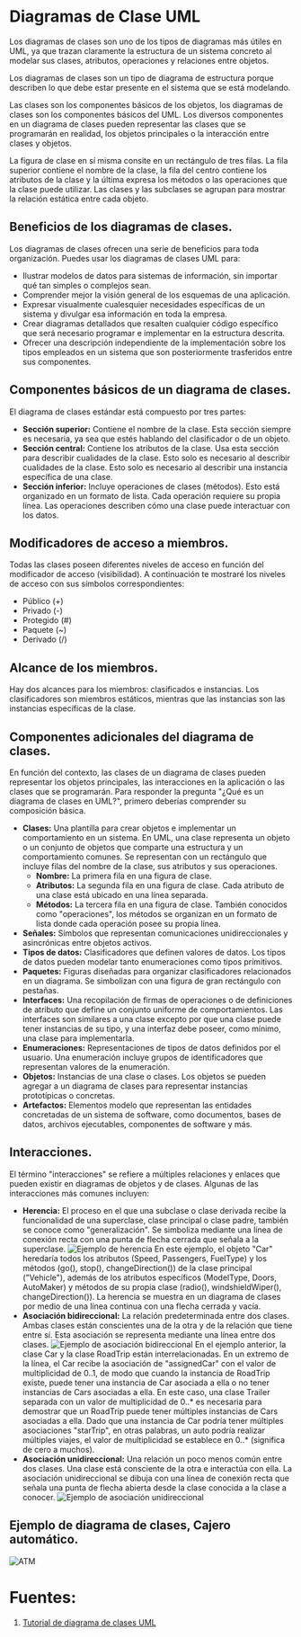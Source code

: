 # Diagramas de Clase UML
Los diagramas de clases son uno de los tipos de diagramas más útiles en UML, ya que trazan claramente la estructura de un sistema concreto al modelar sus clases, atributos, operaciones y relaciones entre objetos. 

Los diagramas de clases son un tipo de diagrama de estructura porque describen lo que debe estar presente en el sistema que se está modelando.

Las clases son los componentes básicos de los objetos, los diagramas de clases son los componentes básicos del UML. Los diversos componentes en un diagrama de clases pueden representar las clases que se programarán en realidad, los objetos principales o la interacción entre clases y objetos.

La figura de clase en sí misma consite en un rectángulo de tres filas. La fila superior contiene el nombre de la clase, la fila del centro contiene los atributos de la clase y la última expresa los métodos o las operaciones que la clase puede utilizar. Las clases y las subclases se agrupan para mostrar la relación estática entre cada objeto.

## Beneficios de los diagramas de clases.
Los diagramas de clases ofrecen una serie de beneficios para toda organización. Puedes usar los diagramas de clases UML para:
* Ilustrar modelos de datos para sistemas de información, sin importar qué tan simples o complejos sean.
* Comprender mejor la visión general de los esquemas de una aplicación.
* Expresar visualmente cualesquier necesidades específicas de un sistema y divulgar esa información en toda la empresa.
* Crear diagramas detallados que resalten cualquier código específico que será necesario programar e implementar en la estructura descrita.
* Ofrecer una descripción independiente de la implementación sobre los tipos empleados en un sistema que son posteriormente trasferidos entre sus componentes.

## Componentes básicos de un diagrama de clases.
El diagrama de clases estándar está compuesto por tres partes:
* **Sección superior:** Contiene el nombre de la clase. Esta sección siempre es necesaria, ya sea que estés hablando del clasificador o de un objeto.
* **Sección central:** Contiene los atributos de la clase. Usa esta sección para describir cualidades de la clase. Esto solo es necesario al describir cualidades de la clase. Esto solo es necesario al describir una instancia específica de una clase.
* **Sección inferior:** Incluye operaciones de clases (métodos). Esto está organizado en un formato de lista. Cada operación requiere su propia línea. Las operaciones describen cómo una clase puede interactuar con los datos.

## Modificadores de acceso a miembros.
Todas las clases poseen diferentes niveles de acceso en función del modificador de acceso (visibilidad). A continuación te mostraré los niveles de acceso con sus símbolos correspondientes:
* Público (+)
* Privado (-)
* Protegido (#)
* Paquete (~)
* Derivado (/)

## Alcance de los miembros.
Hay dos alcances para los miembros: clasificados e instancias.
Los clasificadores son miembros estáticos, mientras que las instancias son las instancias específicas de la clase.

## Componentes adicionales del diagrama de clases.
En función del contexto, las clases de un diagrama de clases pueden representar los objetos principales, las interacciones en la aplicación o las clases que se programarán. Para responder la pregunta "¿Qué es un diagrama de clases en UML?", primero deberías comprender su composición básica.
* **Clases:** Una plantilla para crear objetos e implementar un comportamiento en un sistema. En UML, una clase representa un objeto o un conjunto de objetos que comparte una estructura y un comportamiento comunes. Se representan con un rectángulo que incluye filas del nombre de la clase, sus atributos y sus operaciones.
  * **Nombre:** La primera fila en una figura de clase.
  * **Atributos:** La segunda fila en una figura de clase. Cada atributo de una clase está ubicado en una línea separada.
  * **Métodos:** La tercera fila en una figura de clase. También conocidos como "operaciones", los métodos se organizan en un formato de lista donde cada operación posee su propia línea.
* **Señales:** Símbolos que representan comunicaciones unidireccionales y asincrónicas entre objetos activos.
* **Tipos de datos:** Clasificadores que definen valores de datos. Los tipos de datos pueden modelar tanto enumeraciones como tipos primitivos.
* **Paquetes:** Figuras diseñadas para organizar clasificadores relacionados en un diagrama. Se simbolizan con una figura de gran rectángulo con pestañas.
* **Interfaces:** Una recopilación de firmas de operaciones o de definiciones de atributo que define un conjunto uniforme de comportamientos. Las interfaces son similares a una clase excepto por que una clase puede tener instancias de su tipo, y una interfaz debe poseer, como mínimo, una clase para implementarla.
* **Enumeraciones:** Representaciones de tipos de datos definidos por el usuario. Una enumeración incluye grupos de identificadores que representan valores de la enumeración.
* **Objetos:** Instancias de una clase o clases. Los objetos se pueden agregar a un diagrama de clases para representar instancias prototípicas o concretas.
* **Artefactos:** Elementos modelo que representan las entidades concretadas de un sistema de software, como documentos, bases de datos, archivos ejecutables, componentes de software y más.

## Interacciones.
El término "interacciones" se refiere a múltiples relaciones y enlaces que pueden existir en diagramas de objetos y de clases. Algunas de las interacciones más comunes incluyen:
* **Herencia:** El proceso en el que una subclase o clase derivada recibe la funcionalidad de una superclase, clase principal o clase padre, también se conoce como "generalización". Se simboliza mediante una línea de conexión recta con una punta de flecha cerrada que señala a la superclase.
![Ejemplo de herencia](https://d2slcw3kip6qmk.cloudfront.net/marketing/pages/chart/uml/class-diagram/class-diagram-inheritance-175x279.PNG)
En este ejemplo, el objeto "Car" heredaría todos los atributos (Speed, Passengers, FuelType) y los métodos (go(), stop(), changeDirection()) de la clase principal ("Vehicle"), además de los atributos específicos (ModelType, Doors, AutoMaker) y métodos de su propia clase (radio(), windshieldWiper(), changeDirection()). La herencia se muestra en un diagrama de clases por medio de una línea continua con una flecha cerrada y vacía.
* **Asociación bidireccional:** La relación predeterminada entre dos clases. Ambas clases están conscientes una de la otra y de la relación que tiene entre sí. Esta asociación se representa mediante una línea entre dos clases.
![Ejemplo de asociación bidireccional](https://d2slcw3kip6qmk.cloudfront.net/marketing/pages/chart/uml/class-diagram/class-diagram-bi-directional-association-689x182.PNG)
En el ejemplo anterior, la clase Car y la clase RoadTrip están interrelacionadas. En un extremo de la línea, el Car recibe la asociación de "assignedCar" con el valor de multiplicidad de 0..1, de modo que cuando la instancia de RoadTrip existe, puede tener una instancia de Car asociada a ella o no tener instancias de Cars asociadas a ella. En este caso, una clase Trailer separada con un valor de multiplicidad de 0..* es necesaria para demostrar que un RoadTrip puede tener múltiples instancias de Cars asociadas a ella. Dado que una instancia de Car podría tener múltiples asociaciones "starTrip", en otras palabras, un auto podría realizar múltiples viajes, el valor de multiplicidad se establece en 0..* (significa de cero a muchos).
* **Asociación unidireccional:** Una relación un poco menos común entre dos clases. Una clase está consciente de la otra e interactúa con ella. La asociación unidireccional se dibuja con una línea de conexión recta que señala una punta de flecha abierta desde la clase conocida a la clase a conocer.
![Ejemplo de asociación unidireccional](https://d2slcw3kip6qmk.cloudfront.net/marketing/pages/chart/uml/class-diagram/class-diagram-unidirectional-association-600x184.PNG)
## Ejemplo de diagrama de clases, Cajero automático.
![ATM](https://d2slcw3kip6qmk.cloudfront.net/marketing/pages/chart/class-diagram-for-ATM-system-UML/Class-Diagram-ATM-system-750x660.png)
# Fuentes:
1. [Tutorial de diagrama de clases UML](https://www.lucidchart.com/pages/es/tutorial-de-diagrama-de-clases-uml)
